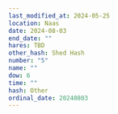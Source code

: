 ```yaml
---
last_modified_at: 2024-05-25
location: Naas
date: 2024-08-03
end_date: ""
hares: TBD
other_hash: Shed Hash
number: "5"
name: ""
dow: 6
time: ""
hash: Other
ordinal_date: 20240803
---
```

